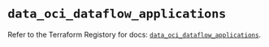 # `data_oci_dataflow_applications`

Refer to the Terraform Registory for docs: [`data_oci_dataflow_applications`](https://registry.terraform.io/providers/oracle/oci/6.18.0/docs/data-sources/dataflow_applications).
